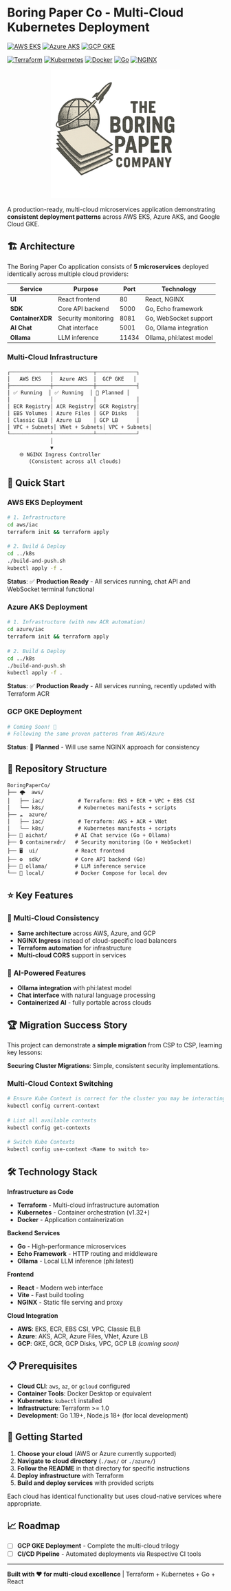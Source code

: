 # Boring Paper Co - Multi-Cloud Kubernetes Deployment

[![AWS EKS](https://img.shields.io/badge/AWS%20EKS-Deployed-success?style=for-the-badge&logo=amazon-aws&logoColor=white)](./aws/)
[![Azure AKS](https://img.shields.io/badge/Azure%20AKS-Deployed-success?style=for-the-badge&logo=microsoft-azure&logoColor=white)](./azure/)
[![GCP GKE](https://img.shields.io/badge/GCP%20GKE-Coming%20Soon-yellow?style=for-the-badge&logo=google-cloud&logoColor=white)](#)

[![Terraform](https://img.shields.io/badge/Terraform-Infrastructure-blue?style=flat-square&logo=terraform)](./aws/iac/)
[![Kubernetes](https://img.shields.io/badge/Kubernetes-Orchestration-blue?style=flat-square&logo=kubernetes)](./aws/k8s/)
[![Docker](https://img.shields.io/badge/Docker-Containerized-blue?style=flat-square&logo=docker)](./ui/Dockerfile)
[![Go](https://img.shields.io/badge/Go-Backend%20Services-00ADD8?style=flat-square&logo=go&logoColor=white)](./sdk/)
[![NGINX](https://img.shields.io/badge/NGINX-Load%20Balancer-green?style=flat-square&logo=nginx)](./aws/k8s/ingress-nginx.yaml)

<div align="center">
  <img src="ui/public/images/bpclogo.png" alt="Boring Paper Co Logo" width="300">
</div>

A production-ready, multi-cloud microservices application demonstrating **consistent deployment patterns** across AWS EKS, Azure AKS, and Google Cloud GKE.

## 🏗️ Architecture

The Boring Paper Co application consists of **5 microservices** deployed identically across multiple cloud providers:

| Service | Purpose | Port | Technology |
|---------|---------|------|------------|
| **UI** | React frontend | 80 | React, NGINX |
| **SDK** | Core API backend | 5000 | Go, Echo framework |
| **ContainerXDR** | Security monitoring | 8081 | Go, WebSocket support |
| **AI Chat** | Chat interface | 5001 | Go, Ollama integration |
| **Ollama** | LLM inference | 11434 | Ollama, phi:latest model |

### Multi-Cloud Infrastructure

```
┌─────────────┬─────────────┬─────────────┐
│   AWS EKS   │  Azure AKS  │  GCP GKE   │
├─────────────┼─────────────┼─────────────┤
│ ✅ Running  │ ✅ Running  │ 🚧 Planned │
│             │             │             │
│ ECR Registry│ ACR Registry│ GCR Registry│
│ EBS Volumes │ Azure Files │ GCP Disks   │
│ Classic ELB │ Azure LB    │ GCP LB      │
│ VPC + Subnets│ VNet + Subnets│ VPC + Subnets│
└─────────────┴─────────────┴─────────────┘
              │
              ▼
    🌐 NGINX Ingress Controller
       (Consistent across all clouds)
```

## 🚀 Quick Start

### AWS EKS Deployment
```bash
# 1. Infrastructure
cd aws/iac
terraform init && terraform apply

# 2. Build & Deploy  
cd ../k8s
./build-and-push.sh
kubectl apply -f .
```
**Status**: ✅ **Production Ready** - All services running, chat API and WebSocket terminal functional

### Azure AKS Deployment
```bash
# 1. Infrastructure (with new ACR automation)
cd azure/iac
terraform init && terraform apply

# 2. Build & Deploy
cd ../k8s  
./build-and-push.sh
kubectl apply -f .
```
**Status**: ✅ **Production Ready** - All services running, recently updated with Terraform ACR

### GCP GKE Deployment  
```bash
# Coming Soon! 🚧
# Following the same proven patterns from AWS/Azure
```
**Status**: 🚧 **Planned** - Will use same NGINX approach for consistency

## 📁 Repository Structure

```
BoringPaperCo/
├── 🌩️  aws/
│   ├── iac/           # Terraform: EKS + ECR + VPC + EBS CSI
│   └── k8s/           # Kubernetes manifests + scripts
├── ☁️  azure/  
│   ├── iac/           # Terraform: AKS + ACR + VNet
│   └── k8s/           # Kubernetes manifests + scripts  
├── 🔧 aichat/         # AI Chat service (Go + Ollama)
├── 🔒 containerxdr/   # Security monitoring (Go + WebSocket)
├── 🖥️  ui/            # React frontend
├── ⚙️  sdk/           # Core API backend (Go)
├── 🧠 ollama/         # LLM inference service
└── 🐳 local/          # Docker Compose for local dev
```

## ⭐ Key Features

### 🎯 **Multi-Cloud Consistency**
- **Same architecture** across AWS, Azure, and GCP
- **NGINX Ingress** instead of cloud-specific load balancers  
- **Terraform automation** for infrastructure
- **Multi-cloud CORS** support in services

### 🤖 **AI-Powered Features**  
- **Ollama integration** with phi:latest model
- **Chat interface** with natural language processing
- **Containerized AI** - fully portable across clouds


## 🏆 Migration Success Story

This project can demonstrate a **simple migration** from CSP to CSP, learning key lessons:

**Securing Cluster Migrations**: Simple, consistent security implementations.


### Multi-Cloud Context Switching
```bash
# Ensure Kube Context is correct for the cluster you may be interacting with
kubectl config current-context

# List all available contexts
kubectl config get-contexts

# Switch Kube Contexts
kubectl config use-context <Name to switch to>
```

## 🛠️ Technology Stack

**Infrastructure as Code**
- **Terraform** - Multi-cloud infrastructure automation
- **Kubernetes** - Container orchestration (v1.32+)
- **Docker** - Application containerization

**Backend Services**  
- **Go** - High-performance microservices
- **Echo Framework** - HTTP routing and middleware
- **Ollama** - Local LLM inference (phi:latest)

**Frontend**
- **React** - Modern web interface
- **Vite** - Fast build tooling
- **NGINX** - Static file serving and proxy

**Cloud Integration**
- **AWS**: EKS, ECR, EBS CSI, VPC, Classic ELB
- **Azure**: AKS, ACR, Azure Files, VNet, Azure LB  
- **GCP**: GKE, GCR, GCP Disks, VPC, GCP LB *(coming soon)*

## 📋 Prerequisites

- **Cloud CLI**: `aws`, `az`, or `gcloud` configured
- **Container Tools**: Docker Desktop or equivalent
- **Kubernetes**: `kubectl` installed
- **Infrastructure**: Terraform >= 1.0
- **Development**: Go 1.19+, Node.js 18+ (for local development)

## 🚀 Getting Started

1. **Choose your cloud** (AWS or Azure currently supported)
2. **Navigate to cloud directory** (`./aws/` or `./azure/`)  
3. **Follow the README** in that directory for specific instructions
4. **Deploy infrastructure** with Terraform
5. **Build and deploy services** with provided scripts

Each cloud has identical functionality but uses cloud-native services where appropriate.


## 📈 Roadmap

- [ ] **GCP GKE Deployment** - Complete the multi-cloud trilogy
- [ ] **CI/CD Pipeline** - Automated deployments via Respective CI tools

---

**Built with ❤️ for multi-cloud excellence** | Terraform + Kubernetes + Go + React
